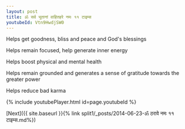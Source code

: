 ```yaml
---
layout: post
title: ॐ सर्व भूतानां वाहितहरे नमः ११ टाइम्स
youtubeId: Vtn9HwdjSW0
---
```

 
 
Helps get goodness, bliss and peace and God's blessings
 
Helps remain focused, help generate inner energy 
 
Helps boost physical and mental health 
 
Helps remain grounded and generates a sense of gratitude towards the greater power 
 
Helps reduce bad karma
 
 
 
 


{% include youtubePlayer.html id=page.youtubeId %}
 
[Next]({{ site.baseurl }}{% link  split1/_posts/2014-06-23-ॐ ठरावे नमः ११ टाइम्स.md%})
 
